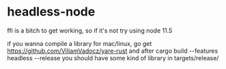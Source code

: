 # headless-node

ffi is a bitch to get working, so if it's not try using node 11.5

if you wanna compile a library for mac/linux, go get <https://github.com/ViliamVadocz/yare-rust> and after 
  cargo build --features headless --release 
you should have some kind of library in targets/release/
